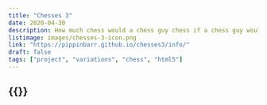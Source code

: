 ```yaml
---
title: "Chesses 3"
date: 2020-04-30
description: How much chess would a chess guy chess if a chess guy would chess chess?! Eight more chess variations hot and chessy out of the chess oven! Chess ‘em up!
listimage: images/chesses-3-icon.png
link: "https://pippinbarr.github.io/chesses3/info/"
draft: false
tags: ["project", "variations", "chess", "html5"]
---
```


## {{<param title >}}
